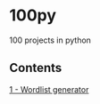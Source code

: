 # 100py
100 projects in python 
## Contents
[1 - Wordlist generator](https://github.com/lunaq88/100py/tree/main/1)
